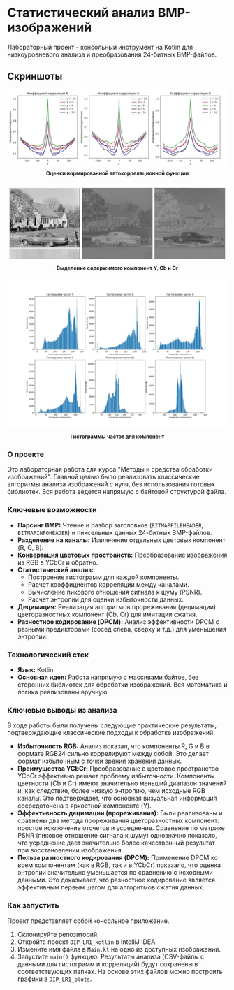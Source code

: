 # Статистический анализ BMP-изображений

Лабораторный проект - консольный инструмент на Kotlin для низкоуровневого анализа и преобразования 24-битных BMP-файлов.

## Скриншоты

<div align="center">
    <img src="assets/1.jpeg" alt=""/>
    <br>
    <sub><b>Оценки нормированной автокорреляционной функции</b></sub>
    <br>
    <br>
    <img src="assets/2.png" alt=""/>
    <br>
    <sub><b>Выделение содержимого компонент Y, Cb и Cr</b></sub>
    <br>
    <br>
    <img src="assets/3.jpeg" alt=""/>
    <br>
    <sub><b>Гистограммы частот для компонент</b></sub>
</div>

### О проекте

Это лабораторная работа для курса "Методы и средства обработки изображений". Главной целью было реализовать классические алгоритмы анализа изображений с нуля, без использования готовых библиотек. Вся работа ведется напрямую с байтовой структурой файла.

### Ключевые возможности

* **Парсинг BMP:** Чтение и разбор заголовков (`BITMAPFILEHEADER`, `BITMAPINFOHEADER`) и пиксельных данных 24-битных BMP-файлов.
* **Разделение на каналы:** Извлечение отдельных цветовых компонент (R, G, B).
* **Конвертация цветовых пространств:** Преобразование изображения из RGB в YCbCr и обратно.
* **Статистический анализ:**
    * Построение гистограмм для каждой компоненты.
    * Расчет коэффициентов корреляции между каналами.
    * Вычисление пикового отношения сигнала к шуму (PSNR).
    * Расчет энтропии для оценки избыточности данных.
* **Децимация:** Реализация алгоритмов прореживания (децимации) цветоразностных компонент (Cb, Cr) для имитации сжатия.
* **Разностное кодирование (DPCM):** Анализ эффективности DPCM с разными предикторами (сосед слева, сверху и т.д.) для уменьшения энтропии.

### Технологический стек

* **Язык:** Kotlin
* **Основная идея:** Работа напрямую с массивами байтов, без сторонних библиотек для обработки изображений. Вся математика и логика реализованы вручную.

### Ключевые выводы из анализа

В ходе работы были получены следующие практические результаты, подтверждающие классические подходы к обработке изображений:

* **Избыточность RGB:** Анализ показал, что компоненты R, G и B в формате RGB24 сильно коррелируют между собой. Это делает формат избыточным с точки зрения хранения данных.
* **Преимущества YCbCr:** Преобразование в цветовое пространство YCbCr эффективно решает проблему избыточности. Компоненты цветности (Cb и Cr) имеют значительно меньший диапазон значений и, как следствие, более низкую энтропию, чем исходные RGB каналы. Это подтверждает, что основная визуальная информация сосредоточена в яркостной компоненте (Y).
* **Эффективность децимации (прореживания):** Были реализованы и сравнены два метода прореживания цветоразностных компонент: простое исключение отсчетов и усреднение. Сравнение по метрике PSNR (пиковое отношение сигнала к шуму) однозначно показало, что усреднение дает значительно более качественный результат при восстановлении изображения.
* **Польза разностного кодирования (DPCM):** Применение DPCM ко всем компонентам (как в RGB, так и в YCbCr) показало, что оценка энтропии значительно уменьшается по сравнению с исходными данными. Это доказывает, что разностное кодирование является эффективным первым шагом для алгоритмов сжатия данных.

### Как запустить

Проект представляет собой консольное приложение.
1. Склонируйте репозиторий.
2. Откройте проект `DIP_LR1_kotlin` в IntelliJ IDEA.
3. Измените имя файла в `Main.kt` на одно из доступных изображений.
4. Запустите `main()` функцию. Результаты анализа (CSV-файлы с данными для гистограмм и корреляций) будут сохранены в соответствующих папках. На основе этих файлов можно построить графики в `DIP_LR1_plots`.